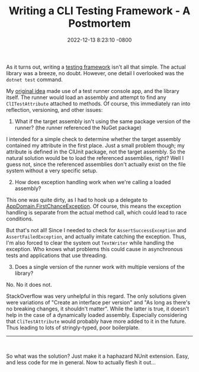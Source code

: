 ﻿---
layout: post
title:  "Writing a CLI Testing Framework - A Postmortem"
date:   2022-12-13 8:23:10 -0800
categories: jekyll update
---
As it turns out, writing a [testing framework](https://github.com/zeplar-exe/ClUnit/tree/1.1.0) isn't all that simple. The actual library was a breeze, no doubt. However, one detail I overlooked was the `dotnet test` command. 

My [original idea](https://zeplar-exe.github.io/templar-blog/jekyll/update/2022/12/10/writing-a-cli-testing-framework.html) made use of a test runner console app, and the library itself. The runner would load an assembly and attempt to find any `ClITestAttribute` attached to methods. Of course, this immediately ran into reflection, versioning, and other issues:

1. What if the target assembly isn't using the same package version of the runner? (the runner referenced the NuGet package)

I intended for a simple check to determine whether the target assembly contained my attribute in the first place. Just a small problem though; my attribute is defined in the ClUnit package, not the target assembly. So the natural solution would be to load the referenced assemblies, right? Well I guess not, since the referenced assemblies don't actually exist on the file system without a very specific setup.

2. How does exception handling work when we're calling a loaded assembly?

This one was quite dirty, as I had to hook up a delegate to [AppDomain.FirstChanceException](https://learn.microsoft.com/en-us/dotnet/api/system.appdomain.firstchanceexception?view=net-6.0). Of course, this means the exception handling is separate from the actual method call, which could lead to race conditions. 

But that's not all! Since I needed to check for `AssertSuccessException` and `AssertFailedException`, and actually imitate catching the exception. Thus, I'm also forced to clear the system out `TextWriter` while handling the exception. Who knows what problems this could cause in asynchronous tests and applications that use threading.

3. Does a single version of the runner work with multiple versions of the library?

No. No it does not.

StackOverflow was very unhelpful in this regard. The only solutions given were variations of "Create an interface per version" and "As long as there's no breaking changes, it shouldn't matter". While the latter is true, it doesn't help in the case of a dynamically loaded assembly. Especially considering that `CliTestAttribute` would probably have more added to it in the future. Thus leading to lots of stringly-typed, poor boilerplate.

---------------

<br/>

So what was the solution? Just make it a haphazard NUnit extension. Easy, and less code for me in general. Now to actually flesh it out...